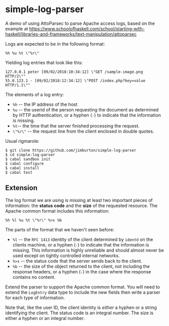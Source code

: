# simple-log-parser
A demo of using AttoParsec to parse Apache access logs, based on the example at 
https://www.schoolofhaskell.com/school/starting-with-haskell/libraries-and-frameworks/text-manipulation/attoparsec

Logs are expected to be in the following format:

    %h %u %t \"%r\"

Yielding log entries that look like this:

    127.0.0.1 peter [09/02/2018:10:34:12] \"GET /sample-image.png HTTP/2\"" 
	55.0.123.1 - [09/02/2018:12:34:12] \"POST /index.php?key=value HTTP/1.1\"" 

The elements of a log entry:

+ `%h` -- the IP address of the host
+ `%u` -- the userid of the person requesting the document as
  determined by HTTP authentication, or a hyphen (`-`) to indicate
  that the information is missing.
+ `%t`-- the time that the server finished processing the request.
+ `\"%r\"` -- the request line from the client enclosed in double quotes. 

Usual rigmarole:

    $ git clone https://github.com/jimburton/simple-log-parser
	$ cd simple-log-parser
	$ cabal sandbox init
	$ cabal configure
	$ cabal install
	$ cabal test
	
## Extension

The log format we are using is missing at least two important pieces
of information: the **status code** and the **size** of the requested
resource. The Apache common format includes this information:

    %h %l %u %t \"%r\" %>s %b

The parts of the format that we haven't seen before:

+ `%l` -- the `RFC 1413` identity of the client determined by `identd`
  on the clients machine, or a hyphen (`-`) to indicate that the
  information is missing. This information is highly unreliable and
  should almost never be used except on tightly controlled internal
  networks.
+ `%>s` -- the status code that the server sends back to the client. 
+ `%b` -- the size of the object returned to the client, not including
  the response headers, or a hyphen (`-`) in the case where the response 
  contains no content.

Extend the parser to support the Apache common format. You will need to 
extend the `LogEntry` data type to include the new fields then write a
parser for each type of information. 

Note that, like the user ID, the client identity is *either* a hyphen or a string
identifying the client. The status code is an integral number. The size is
either a hyphen or an integral number.
